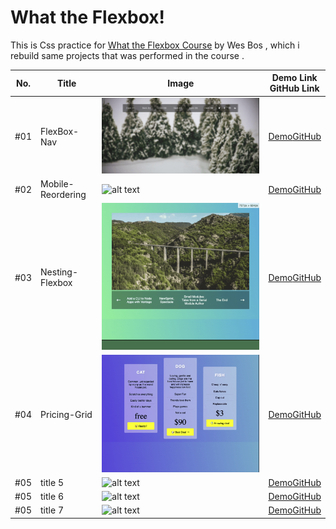 # What the Flexbox!

This is Css practice for [What the Flexbox Course](http://flexbox.io/) by Wes Bos , which i rebuild same projects that was performed in the course .

| No. | Title             | Image                                            | Demo Link <br />GitHub Link |
| --- | ----------------- | ------------------------------------------------ | --------------------------- |
| #01 | FlexBox-Nav       | ![alt text](./01-Flexbox-Nav/screen01.gif)       | [Demo]()[GitHub]()          |
| #02 | Mobile-Reordering | ![alt text](./02-Mobile-Reordering/screen02.gif) | [Demo]()[GitHub]()          |
| #03 | Nesting-Flexbox   | ![alt text](./03-Nesting-Flexbox/screen03.gif)   | [Demo]()[GitHub]()          |
| #04 | Pricing-Grid      | ![alt text](./04-Pricing-Grid/screen04.gif)      | [Demo]()[GitHub]()          |
| #05 | title 5           | ![alt text](./05-/screen05.gif)                  | [Demo]()[GitHub]()          |
| #05 | title 6           | ![alt text](./06-/screen06.gif)                  | [Demo]()[GitHub]()          |
| #05 | title 7           | ![alt text](./07-/screen07.gif)                  | [Demo]()[GitHub]()          |
